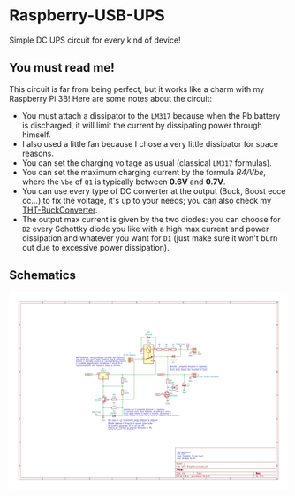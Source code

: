 # Raspberry-USB-UPS
Simple DC UPS circuit for every kind of device!

## You must read me!
This circuit is far from being perfect, but it works like a charm with my Raspberry Pi 3B!
Here are some notes about the circuit:
- You must attach a dissipator to the `LM317` because when the Pb battery is discharged, it will limit the current by dissipating power through himself.
- I also used a little fan because I chose a very little dissipator for space reasons.
- You can set the charging voltage as usual (classical `LM317` formulas).
- You can set the maximum charging current by the formula *R4/Vbe*, where the `Vbe` of `Q1` is typically between **0.6V** and **0.7V**.
- You can use every type of DC converter at the output (Buck, Boost ecce cc...) to fix the voltage, it's up to your needs; you can also check my [THT-BuckConverter](https://github.com/LoZioo/THT-BuckConverter "A full THT Buck converted based on the popular LM2596 IC").
- The output max current is given by the two diodes: you can choose for `D2` every Schottky diode you like with a high max current and power dissipation and whatever you want for `D1` (just make sure it won't burn out due to excessive power dissipation).

## Schematics
![Circuit](Circuit.png "Schematics")
